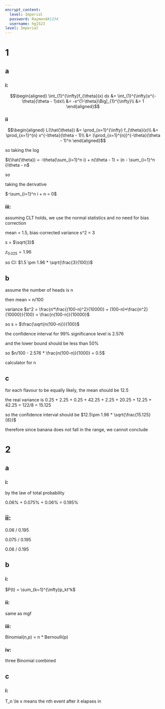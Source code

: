 ```yaml
---
encrypt_content:
  level: Imperial
  password: Raymond#1234
  username: hg1523
level: Imperial
---
```

# 1
## a
### i:

$$\begin{aligned}
\int_{1}^{\infty}f_{\theta}(x) dx &= \int_{1}^{\infty}x^{-\theta}(\theta - 1)dx\\
&= -x^{1-\theta}\Big|_{1}^{\infty}\\
&= 1
\end{aligned}$$

### ii
$$\begin{aligned}
L(\hat{\theta}) &= \prod_{x=1}^{\infty} f_{\theta}(x)\\
&= \prod_{x=1}^{n} x^{-\theta}(\theta - 1)\\
&= (\prod_{x=1}^{n})^{-\theta}(\theta - 1)^n
\end{aligned}$$

so taking the log

$l(\hat{\theta}) = -\theta(\sum_{i=1}^n i) + n(\theta - 1) = (n - \sum_{i=1}^n i)\theta - n$

so 

taking the derivative

$-\sum_{i=1}^n i + n = 0$

### iii:
assuming CLT holds, we use the normal statistics and no need for bias correction

mean = 1.5, bias-corrected variance s^2 = 3

s = $\sqrt{3}$

$z_{0.025} = 1.96$

so CI: $1.5 \pm 1.96 * \sqrt{\frac{3}{100}}$

## b

assume the number of heads is n

then mean = n/100

variance $s^2 = \frac{n*\frac{(100-n)^2}{10000} + (100-n)*\frac{n^2}{10000}}{100} = \frac{n(100-n)}{10000}$

so s = $\frac{\sqrt{n(100-n)}}{100}$

the confidence interval for 99% significance level is 2.576

and the lower bound should be less than 50%

so $n/100 - 2.576 * \frac{n(100-n)}{1000} = 0.5$

calculator for n

## c

for each flavour to be equally likely, the mean should be 12.5 

the real variance is 0.25 + 2.25 + 0.25 + 42.25 + 2.25 + 20.25 + 12.25 + 42.25 = 122/8 = 15.125

so the confidence interval should be $12.5\pm 1.96 * \sqrt{\frac{15.125}{8}}$

therefore since banana does not fall in the range, we cannot conclude


# 2
## a
### i:
by the law of total probability

0.06% + 0.075% + 0.06% = 0.195%

## ii:

0.06 / 0.195

0.075 / 0.195

0.06 / 0.195

## b
### i:
$P(t) = \sum_{k=1}^{\infty}p_kt^k$

### ii:
same as mgf

### iii:
Binomial(n,p) = n * Bernoulli(p)

### iv:
three Binomial combined


## c
### i:
T_n \le x means the nth event after it elapses in 